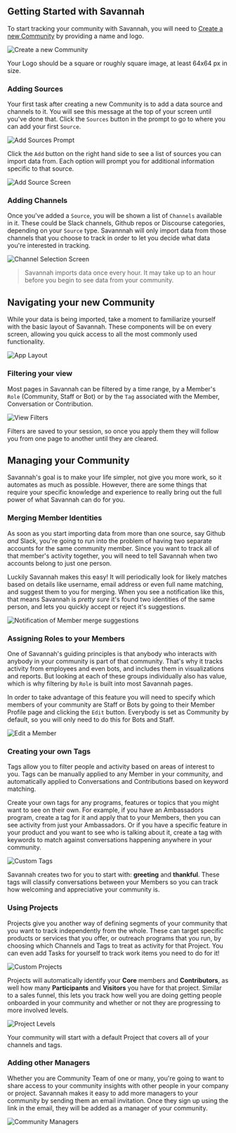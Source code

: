 ## Getting Started with Savannah

To start tracking your community with Savannah, you will need to [Create a new Community](https://savannahhq.com/community/new) by providing a name and logo.

![Create a new Community](./CreateCommunityForm.png)

Your Logo should be a square or roughly square image, at least 64x64 px in size.

### Adding Sources

Your first task after creating a new Community is to add a data source and channels to it. You will see this message at the top of your screen until you've done that. Click the `Sources` button in the prompt to go to where you can add your first `Source`.

![Add Sources Prompt](./AddSourcesPrompt.png)

Click the `Add` button on the right hand side to see a list of sources you can import data from. Each option will prompt you for additional information specific to that source.

![Add Source Screen](./AddSource.png)

### Adding Channels

Once you've added a `Source`, you will be shown a list of `Channels` available in it. These could be Slack channels, Github repos or Discourse categories, depending on your `Source` type. Savannnah will only import data from those channels that you choose to track in order to let you decide what data you're interested in tracking.

![Channel Selection Screen](./ChannelSelect.png)

> Savannah imports data once every hour. It may take up to an hour before you begin to see data from your community.

## Navigating your new Community

While your data is being imported, take a moment to familiarize yourself with the basic layout of Savannah. These components will be on every screen, allowing you quick access to all the most commonly used functionality.

![App Layout](./Layout.png)

### Filtering your view

Most pages in Savannah can be filtered by a time range, by a Member's `Role` (Community, Staff or Bot) or by the `Tag` associated with the Member, Conversation or Contribution.

![View Filters](./FilterButtons.png)

Filters are saved to your session, so once you apply them they will follow you from one page to another until they are cleared.

## Managing your Community

Savannah's goal is to make your life simpler, not give you more work, so it automates as much as possible.
However, there are some things that require your specific knowledge and experience to really bring out the full power of what Savannah can do for you.

### Merging Member Identities

As soon as you start importing data from more than one source, say Github *and* Slack, you're going to run into the problem of having two separate accounts for the same community member. Since you want to track all of that member's activity together, you will need to tell Savannah when two accounts belong to just one person.

Luckily Savannah makes this easy! It will periodically look for likely matches based on details like username, email address or even full name matching, and suggest them to you for merging. When you see a notification like this, that means Savannah is *pretty sure* it's found two identities of the same person, and lets you quickly accept or reject it's suggestions.

![Notification of Member merge suggestions](./MergeSuggestionNotification.png)

### Assigning Roles to your Members

One of Savannah's guiding principles is that anybody who interacts with anybody in your community is part of that community. That's why it tracks activity from employees and even bots, and includes them in visualizations and reports. But looking at each of these groups individually also has value, which is why filtering by `Role` is built into most Savannah pages.

In order to take advantage of this feature you will need to specify which members of your community are Staff or Bots by going to their Member Profile page and clicking the `Edit` button. Everybody is set as Community by default, so you will only need to do this for Bots and Staff.

![Edit a Member](./EditMemberForm.png)

### Creating your own Tags

Tags allow you to filter people and activity based on areas of interest to you.  Tags can be manually applied to any Member in your community, and automatically applied to Conversations and Contributions based on keyword matching.

Create your own tags for any programs, features or topics that you might want to see on their own. For example, if you have an Ambassadors program, create a tag for it and apply that to your Members, then you can see activity from just your Ambassadors. Or if you have a specific feature in your product and you want to see who is talking about it, create a tag with keywords to match against conversations happening anywhere in your community. 

![Custom Tags](./TagsList.png)

Savannah creates two for you to start with: **greeting** and **thankful**. These tags will classify conversations between your Members so you can track how welcoming and appreciative your community is.

### Using Projects

Projects give you another way of defining segments of your community that you want to track independently from the whole. These can target specific products or services that you offer, or outreach programs that you run, by choosing which Channels and Tags to treat as activity for that Project. You can even add Tasks for yourself to track work items you need to do for it!

![Custom Projects](./CustomProject.png)

Projects will automatically identify your **Core** members and **Contributors**, as well how many **Participants** and **Visitors** you have for that project. Similar to a sales funnel, this lets you track how well you are doing getting people onboarded in your community and whether or not they are progressing to more involved levels.

![Project Levels](./ProjectLevels.png)

Your community will start with a default Project that covers all of your channels and tags.

### Adding other Managers

Whether you are Community Team of one or many, you're going to want to share access to your community insights with other people in your company or project. Savannah makes it easy to add more managers to your community by sending them an email invitation. Once they sign up using the link in the email, they will be added as a manager of your community. 

![Community Managers](./ManagersList.png)
